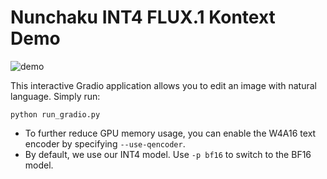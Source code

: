# Nunchaku INT4 FLUX.1 Kontext Demo

![demo](https://huggingface.co/mit-han-lab/nunchaku-artifacts/resolve/main/nunchaku/assets/kontext.png)

This interactive Gradio application allows you to edit an image with natural language. Simply run:

```shell
python run_gradio.py
```

- To further reduce GPU memory usage, you can enable the W4A16 text encoder by specifying `--use-qencoder`.
- By default, we use our INT4 model. Use `-p bf16` to switch to the BF16 model.
